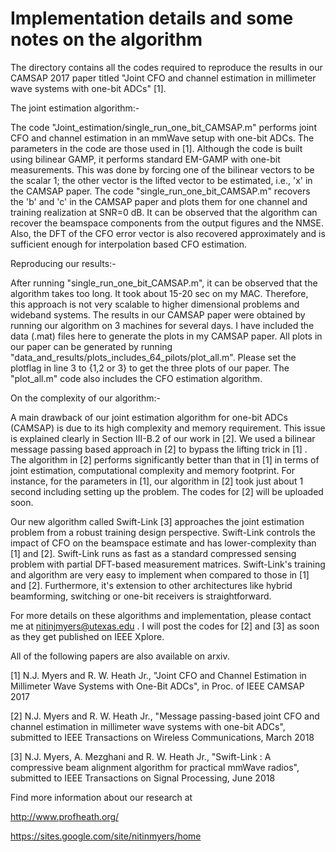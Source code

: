 # Implementation details and some notes on the algorithm

The directory contains all the codes required to reproduce the results in our CAMSAP 2017 paper titled "Joint CFO and channel estimation in millimeter wave systems with one-bit ADCs" [1].

The joint estimation algorithm:- 

The code "Joint_estimation/single_run_one_bit_CAMSAP.m" performs joint CFO and channel estimation in an mmWave setup with one-bit ADCs. The parameters in the code are those used in [1]. Although the code is built using bilinear GAMP, it performs standard EM-GAMP with one-bit measurements. This was done by forcing one of the bilinear vectors to be the scalar 1; the other vector is the lifted vector to be estimated, i.e., 'x' in the CAMSAP paper. 
The code "single_run_one_bit_CAMSAP.m" recovers the 'b' and 'c' in the CAMSAP paper and plots them for one channel and training realization at SNR=0 dB. It can be observed that the algorithm can recover the beamspace components from the output figures and the NMSE. Also, the DFT of the CFO error vector is also recovered approximately and is sufficient enough for interpolation based CFO estimation. 

Reproducing our results:-

After running "single_run_one_bit_CAMSAP.m", it can be observed that the algorithm takes too long. It took about 15-20 sec on my MAC. Therefore, this approach is not very scalable to higher dimensional problems and wideband systems. The results in our CAMSAP paper were  obtained by running our algorithm on 3 machines for several days. I have included the data (.mat) files here to generate the plots in my CAMSAP paper. All plots in our paper can be generated by running "data_and_results/plots_includes_64_pilots/plot_all.m". Please set the plotflag in line 3 to {1,2 or 3} to get the three plots of our paper. The "plot_all.m" code also includes the CFO estimation algorithm. 

On the complexity of our algorithm:-

A main drawback of our joint estimation algorithm for one-bit ADCs (CAMSAP) is due to its high complexity and memory requirement. This issue is explained clearly in Section III-B.2 of our work in [2]. We used a bilinear message passing based approach in [2] to bypass the lifting trick in [1] . The algorithm in [2] performs significantly better than that in [1] in terms of joint estimation, computational complexity and memory footprint. For instance, for the parameters in [1], our algorithm in [2] took just about 1 second including setting up the problem. The codes for [2] will be uploaded soon.

Our new algorithm called Swift-Link [3] approaches the joint estimation problem from a robust training design perspective. Swift-Link controls the impact of CFO on the beamspace estimate and has lower-complexity than [1] and [2]. Swift-Link runs as fast as a standard compressed sensing problem with partial DFT-based measurement matrices. Swift-Link's training and algorithm are very easy to implement when compared to those in [1] and [2]. Furthermore, it's extension to other architectures like hybrid beamforming, switching or one-bit receivers is straightforward. 

For more details on these algorithms and implementation, please contact me at nitinjmyers@utexas.edu .
I will post the codes for [2] and [3] as soon as they get published on IEEE Xplore. 

All of the following papers are also available on arxiv. 

[1] N.J. Myers and R. W. Heath Jr., "Joint CFO and Channel Estimation in Millimeter Wave Systems with One-Bit ADCs", in Proc. of IEEE CAMSAP 2017

[2] N.J. Myers and R. W. Heath Jr., "Message passing-based joint CFO and channel estimation in millimeter wave systems with one-bit ADCs", submitted to IEEE Transactions on Wireless Communications, March 2018 

[3] N.J. Myers, A. Mezghani and R. W. Heath Jr., "Swift-Link : A compressive beam alignment algorithm for practical mmWave radios", submitted to IEEE Transactions on Signal Processing, June 2018 

Find more information about our research at 

http://www.profheath.org/

https://sites.google.com/site/nitinmyers/home
